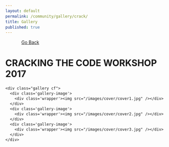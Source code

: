 ```yaml
---
layout: default
permalink: /community/gallery/crack/
title: Gallery
published: true
---
```


<div class='content-wrap'>
  <a style="margin-left:50px" href="{{ site.baseurl }}/community/gallery/">Go Back</a>

  <div class="gEvents">
    <h1> CRACKING THE CODE WORKSHOP 2017 </h1>

    <div class="gallery cf">
      <div class='gallery-image'>
        <div class='wrapper'><img src="/images/cover/cover1.jpg" /></div>
      </div>
      <div class='gallery-image'>
        <div class='wrapper'><img src="/images/cover/cover2.jpg" /></div>
      </div>
      <div class='gallery-image'>
        <div class='wrapper'><img src="/images/cover/cover3.jpg" /></div>
      </div>
    </div>
  </div>
</div>

<script src="{{ site.baseurl }}/js/gallery.js"></script>